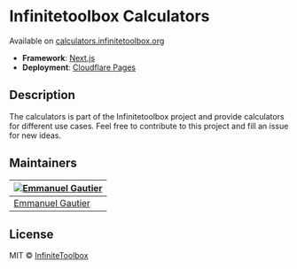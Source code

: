 # Infinitetoolbox Calculators

Available on [calculators.infinitetoolbox.org](https://calculators.infinitetoolbox.org/)

- **Framework**: [Next.js](https://nextjs.org/)
- **Deployment**: [Cloudflare Pages](https://pages.cloudflare.com/)

## Description

The calculators is part of the Infinitetoolbox project and provide calculators for different use cases. Feel free to contribute to this project and fill an issue for new ideas.

## Maintainers

| [![Emmanuel Gautier](https://avatars0.githubusercontent.com/u/2765366?s=144)](https://www.emmanuelgautier.com) |
| -------------------------------------------------------------------------------------------------------------- |
| [Emmanuel Gautier](https://www.emmanuelgautier.com)                                                            |

## License

MIT © [InfiniteToolbox](https://calculators.infinitetoolbox.org/)
